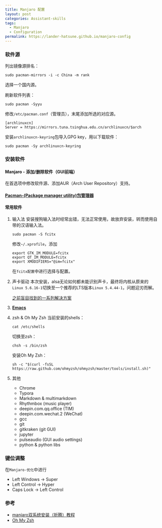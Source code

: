 ```yaml
---
title: Manjaro 配置
layout: post
categories: Assistant-skills
tags: 
  - Manjaro
  - Configuration
permalink: https://lander-hatsune.github.io/manjaro-config
---
```

<!-- more -->

### 软件源 ###
列出镜像源排名：

``` shell
sudo pacman-mirrors -i -c China -m rank
```
选择一个国内源。

刷新软件列表：

``` shell
sudo pacman -Syyu
```

修改`/etc/pacman.conf`（管理员），末尾添加所选的对应源。

``` text
[archlinuxcn]
Server = https://mirrors.tuna.tsinghua.edu.cn/archlinuxcn/$arch
```

安装`archlinuxcn-keyring`包导入GPG key，用以下载软件：
``` shell
sudo pacman -Sy archlinuxcn-keyring
```

### 安装软件 ###

#### Manjaro - 添加/删除软件（GUI前端） ####
在首选项中修改软件源、添加AUR（Arch User Repository）支持。

#### [Pacman-(Package manager utility)包管理器](https://lander-hatsune.github.io/pacman) ####

#### 常用软件 ####
1. 输入法
    安装搜狗输入法时经常出错，无法正常使用，故放弃安装，转而使用自带的汉语输入法。
   
    ``` shell
    sudo pacman -S fcitx
    ```
   
    修改`~/.xprofile`，添加

    ```
    export GTK_IM_MODULE=fcitx
    export QT_IM_MODULE=fcitx
    export XMODIFIERS="@im=fcitx"
    ```
    
    在`fcitx配置`中进行选择与配置。
    
2. 声卡驱动
    本次安装，alsa无论如何都未能识别声卡，最终将内核从原来的`Linux 5.6.16-1`切换至一个推荐的LTS版本`Linux 5.4.44-1`，问题迎刃而解。
    
    [之前盲目找到的一系列解决方案](https://askubuntu.com/questions/57810/how-to-fix-no-soundcards-found)
    
3. [**Emacs**](https://lander-hatsune.github.io/emacs-config)

4. zsh & Oh My Zsh
    当前安装的shells：

    ``` shell
    cat /etc/shells
    ```
    
    切换至zsh：

    ``` shell
    chsh -s /bin/zsh
    ```
    
    安装Oh My Zsh：

    ``` shell
    sh -c "$(curl -fsSL https://raw.github.com/ohmyzsh/ohmyzsh/master/tools/install.sh)"
    ```
    
5. 其他
    - Chrome
    - Typora
    - Markdown & multimarkdown
    - Rhythmbox (music player)
    - deepin.com.qq.office (TIM)
    - deepin.com.wechat.2 (WeChat)
    - gcc
    - git
    - gitkraken (git GUI)
    - jupyter
    - pulseaudio (GUI audio settings)
    - python & python libs
    
### 键位调整 ###

在`Manjaro-优化`中进行

- Left Windows -> Super
- Left Control -> Hyper
- Caps Lock -> Left Control

### 参考 ###
- [manjaro双系统安装（折腾）教程](https://www.cnblogs.com/HGNET/p/12712977.html)
- [Oh My Zsh](https://ohmyz.sh/)
    
